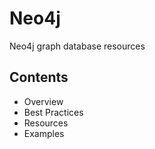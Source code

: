 # Neo4j

Neo4j graph database resources

## Contents
- Overview
- Best Practices
- Resources
- Examples
